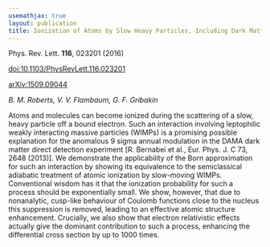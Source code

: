 ```yaml
---
usemathjax: true
layout: publication
title: Ionization of Atoms by Slow Heavy Particles, Including Dark Matter
---
```


Phys. Rev. Lett. **116**, 023201 (2016)

[doi:10.1103/PhysRevLett.116.023201](http://dx.doi.org/10.1103/PhysRevLett.116.023201)

[arXiv:1509.09044](http://arxiv.org/abs/1509.09044)

_B. M. Roberts, V. V. Flambaum, G. F. Gribakin_


Atoms and molecules can become ionized during the scattering of a slow, heavy particle off a bound electron. Such an interaction involving leptophilic weakly interacting massive particles (WIMPs) is a promising possible explanation for the anomalous 9 sigma annual modulation in the DAMA dark matter direct detection experiment [R. Bernabei et al., Eur. Phys. J. C 73, 2648 (2013)]. We demonstrate the applicability of the Born approximation for such an interaction by showing its equivalence to the semiclassical adiabatic treatment of atomic ionization by slow-moving WIMPs. Conventional wisdom has it that the ionization probability for such a process should be exponentially small. We show, however, that due to nonanalytic, cusp-like behaviour of Coulomb functions close to the nucleus this suppression is removed, leading to an effective atomic structure enhancement. Crucially, we also show that electron relativistic effects actually give the dominant contribution to such a process, enhancing the differential cross section by up to 1000 times.

